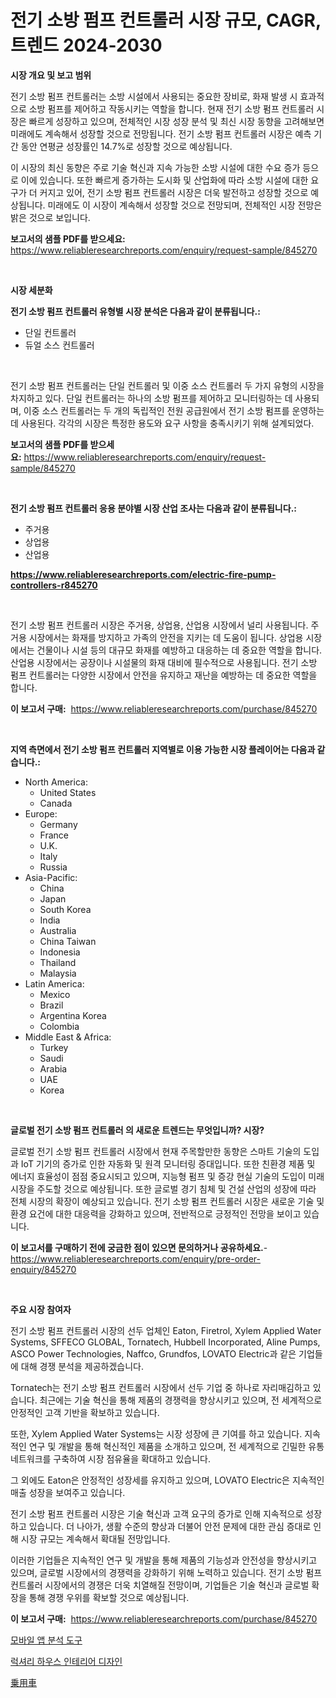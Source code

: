 <p><h1>전기 소방 펌프 컨트롤러 시장 규모, CAGR, 트렌드 2024-2030</h1></p><p><strong>시장 개요 및 보고 범위</strong></p>
<p><p>전기 소방 펌프 컨트롤러는 소방 시설에서 사용되는 중요한 장비로, 화재 발생 시 효과적으로 소방 펌프를 제어하고 작동시키는 역할을 합니다. 현재 전기 소방 펌프 컨트롤러 시장은 빠르게 성장하고 있으며, 전체적인 시장 성장 분석 및 최신 시장 동향을 고려해보면 미래에도 계속해서 성장할 것으로 전망됩니다. 전기 소방 펌프 컨트롤러 시장은 예측 기간 동안 연평균 성장률인 14.7%로 성장할 것으로 예상됩니다.</p><p>이 시장의 최신 동향은 주로 기술 혁신과 지속 가능한 소방 시설에 대한 수요 증가 등으로 이에 있습니다. 또한 빠르게 증가하는 도시화 및 산업화에 따라 소방 시설에 대한 요구가 더 커지고 있어, 전기 소방 펌프 컨트롤러 시장은 더욱 발전하고 성장할 것으로 예상됩니다. 미래에도 이 시장이 계속해서 성장할 것으로 전망되며, 전체적인 시장 전망은 밝은 것으로 보입니다.</p></p>
<p><strong>보고서의 샘플 PDF를 받으세요:</strong> <a href="https://www.reliableresearchreports.com/enquiry/request-sample/845270">https://www.reliableresearchreports.com/enquiry/request-sample/845270</a></p>
<p>&nbsp;</p>
<p><strong>시장 세분화</strong></p>
<p><strong>전기 소방 펌프 컨트롤러 유형별 시장 분석은 다음과 같이 분류됩니다.:</strong></p>
<p><ul><li>단일 컨트롤러</li><li>듀얼 소스 컨트롤러</li></ul></p>
<p>&nbsp;</p>
<p><p>전기 소방 펌프 컨트롤러는 단일 컨트롤러 및 이중 소스 컨트롤러 두 가지 유형의 시장을 차지하고 있다. 단일 컨트롤러는 하나의 소방 펌프를 제어하고 모니터링하는 데 사용되며, 이중 소스 컨트롤러는 두 개의 독립적인 전원 공급원에서 전기 소방 펌프를 운영하는 데 사용된다. 각각의 시장은 특정한 용도와 요구 사항을 충족시키기 위해 설계되었다.</p></p>
<p><strong>보고서의 샘플 PDF를 받으세요:</strong>&nbsp;<a href="https://www.reliableresearchreports.com/enquiry/request-sample/845270">https://www.reliableresearchreports.com/enquiry/request-sample/845270</a></p>
<p>&nbsp;</p>
<p><strong> 전기 소방 펌프 컨트롤러 응용 분야별 시장 산업 조사는 다음과 같이 분류됩니다.:</strong></p>
<p><ul><li>주거용</li><li>상업용</li><li>산업용</li></ul></p>
<p><strong><a href="https://www.reliableresearchreports.com/electric-fire-pump-controllers-r845270">https://www.reliableresearchreports.com/electric-fire-pump-controllers-r845270</a></strong></p>
<p>&nbsp;</p>
<p><p>전기 소방 펌프 컨트롤러 시장은 주거용, 상업용, 산업용 시장에서 널리 사용됩니다. 주거용 시장에서는 화재를 방지하고 가족의 안전을 지키는 데 도움이 됩니다. 상업용 시장에서는 건물이나 시설 등의 대규모 화재를 예방하고 대응하는 데 중요한 역할을 합니다. 산업용 시장에서는 공장이나 시설물의 화재 대비에 필수적으로 사용됩니다. 전기 소방 펌프 컨트롤러는 다양한 시장에서 안전을 유지하고 재난을 예방하는 데 중요한 역할을 합니다.</p></p>
<p><strong>이 보고서 구매:</strong>&nbsp; <a href="https://www.reliableresearchreports.com/purchase/845270">https://www.reliableresearchreports.com/purchase/845270</a></p>
<p>&nbsp;</p>
<p><strong>지역 측면에서 전기 소방 펌프 컨트롤러 지역별로 이용 가능한 시장 플레이어는 다음과 같습니다.:</strong></p>
<p><ul>
    <li>
        North America:
        <ul>
            <li>United States</li>
            <li>Canada</li>
        </ul>
    </li>
    <li>
        Europe:
        <ul>
            <li>Germany</li>
            <li>France</li>
            <li>U.K.</li>
            <li>Italy</li>
            <li>Russia</li>
        </ul>
    </li>
    <li>
        Asia-Pacific:
        <ul>
            <li>China</li>
            <li>Japan</li>
            <li>South Korea</li>
            <li>India</li>
            <li>Australia</li>
            <li>China Taiwan</li>
            <li>Indonesia</li>
            <li>Thailand</li>
            <li>Malaysia</li>
        </ul>
    </li>
    <li>
        Latin America:
        <ul>
            <li>Mexico</li>
            <li>Brazil</li>
            <li>Argentina Korea</li>
            <li>Colombia</li>
        </ul>
    </li>
    <li>
        Middle East & Africa:
        <ul>
            <li>Turkey</li>
            <li>Saudi</li>
            <li>Arabia</li>
            <li>UAE</li>
            <li>Korea</li>
        </ul>
    </li>
    </ul></p>
<p>&nbsp;</p>
<p><strong>글로벌 전기 소방 펌프 컨트롤러 의 새로운 트렌드는 무엇입니까? 시장?</strong></p>
<p><p>글로벌 전기 소방 펌프 컨트롤러 시장에서 현재 주목할만한 동향은 스마트 기술의 도입과 IoT 기기의 증가로 인한 자동화 및 원격 모니터링 증대입니다. 또한 친환경 제품 및 에너지 효율성이 점점 중요시되고 있으며, 지능형 펌프 및 증강 현실 기술의 도입이 미래 시장을 주도할 것으로 예상됩니다. 또한 글로벌 경기 침체 및 건설 산업의 성장에 따라 전체 시장의 확장이 예상되고 있습니다. 전기 소방 펌프 컨트롤러 시장은 새로운 기술 및 환경 요건에 대한 대응력을 강화하고 있으며, 전반적으로 긍정적인 전망을 보이고 있습니다. </p></p>
<p><strong>이 보고서를 구매하기 전에 궁금한 점이 있으면 문의하거나 공유하세요.</strong>- <a href="https://www.reliableresearchreports.com/enquiry/pre-order-enquiry/845270">https://www.reliableresearchreports.com/enquiry/pre-order-enquiry/845270</a></p>
<p>&nbsp;</p>
<p><strong>주요 시장 참여자</strong></p>
<p><p>전기 소방 펌프 컨트롤러 시장의 선두 업체인 Eaton, Firetrol, Xylem Applied Water Systems, SFFECO GLOBAL, Tornatech, Hubbell Incorporated, Aline Pumps, ASCO Power Technologies, Naffco, Grundfos, LOVATO Electric과 같은 기업들에 대해 경쟁 분석을 제공하겠습니다.</p><p>Tornatech는 전기 소방 펌프 컨트롤러 시장에서 선두 기업 중 하나로 자리매김하고 있습니다. 최근에는 기술 혁신을 통해 제품의 경쟁력을 향상시키고 있으며, 전 세계적으로 안정적인 고객 기반을 확보하고 있습니다.</p><p>또한, Xylem Applied Water Systems는 시장 성장에 큰 기여를 하고 있습니다. 지속적인 연구 및 개발을 통해 혁신적인 제품을 소개하고 있으며, 전 세계적으로 긴밀한 유통 네트워크를 구축하여 시장 점유율을 확대하고 있습니다.</p><p>그 외에도 Eaton은 안정적인 성장세를 유지하고 있으며, LOVATO Electric은 지속적인 매출 성장을 보여주고 있습니다.</p><p>전기 소방 펌프 컨트롤러 시장은 기술 혁신과 고객 요구의 증가로 인해 지속적으로 성장하고 있습니다. 더 나아가, 생활 수준의 향상과 더불어 안전 문제에 대한 관심 증대로 인해 시장 규모는 계속해서 확대될 전망입니다.</p><p>이러한 기업들은 지속적인 연구 및 개발을 통해 제품의 기능성과 안전성을 향상시키고 있으며, 글로벌 시장에서의 경쟁력을 강화하기 위해 노력하고 있습니다. 전기 소방 펌프 컨트롤러 시장에서의 경쟁은 더욱 치열해질 전망이며, 기업들은 기술 혁신과 글로벌 확장을 통해 경쟁 우위를 확보할 것으로 예상됩니다.</p></p>
<p><strong>이 보고서 구매:</strong>&nbsp;&nbsp;<a href="https://www.reliableresearchreports.com/purchase/845270">https://www.reliableresearchreports.com/purchase/845270</a></p>
<p><p><a href="https://medium.com/@gradyporer56562023/%EB%AA%A8%EB%B0%94%EC%9D%BC-%EC%95%B1-%EB%B6%84%EC%84%9D-%EB%8F%84%EA%B5%AC-%EC%8B%9C%EC%9E%A5-%EC%8B%9C%EC%9E%A5-%EC%A0%90%EC%9C%A0%EC%9C%A8-%EC%8B%9C%EC%9E%A5-%EB%8F%99%ED%96%A5-%EB%B0%8F-%EB%AF%B8%EB%9E%98-%EC%84%B1%EC%9E%A5-%ED%83%90%EC%83%89-1af08c52be47">모바일 앱 분석 도구</a></p><p><a href="https://medium.com/@kathyorton6556/%EA%B3%A0%EA%B8%89-%EC%A3%BC%ED%83%9D-%EC%9D%B8%ED%85%8C%EB%A6%AC%EC%96%B4-%EB%94%94%EC%9E%90%EC%9D%B8-%EC%8B%9C%EC%9E%A5-%EC%84%B1%EA%B3%B5%EC%A0%81%EC%9D%B8-%EB%B9%84%EC%A6%88%EB%8B%88%EC%8A%A4-%EC%A0%84%EB%9E%B5%EC%9D%98-%EC%97%B4%EC%87%A0-2031%EB%85%84%EA%B9%8C%EC%A7%80%EC%9D%98-%EC%98%88%EC%B8%A1-afdaff2cc8e9">럭셔리 하우스 인테리어 디자인</a></p><p><a href="https://medium.com/@jerrycurtis23/%E4%B9%97%E7%94%A8%E8%BB%8A%E5%B8%82%E5%A0%B4-%E6%88%90%E5%8A%9F%E3%81%99%E3%82%8B%E3%83%93%E3%82%B8%E3%83%8D%E3%82%B9%E6%88%A6%E7%95%A5%E3%81%AE%E9%8D%B5-2031%E5%B9%B4%E3%81%BE%E3%81%A7%E3%81%AE%E4%BA%88%E6%B8%AC-0bbd43e87f7d">乗用車</a></p></p>